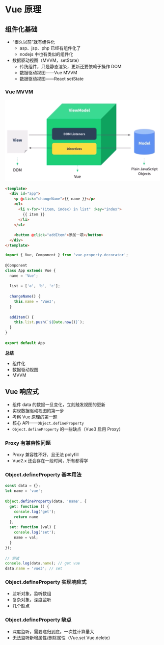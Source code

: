 # Vue 原理

## 组件化基础

- “很久以前”就有组件化
  - asp、jsp、php 已经有组件化了
  - nodejs 中也有类似的组件化
- 数据驱动视图（MVVM，setState）
  - 传统组件，只是静态渲染，更新还要依赖于操作 DOM
  - 数据驱动视图——Vue MVVM
  - 数据驱动视图——React setState

### Vue MVVM

![img](./assets/images/figure1.png)

```html
<template>
  <div id="app">
    <p @click="changeName">{{ name }}</p>
    <ul>
      <li v-for="(item, index) in list" :key="index">
        {{ item }}
      </li>
    </ul>

    <button @click="addItem">添加一项</button>
  </div>
</template>
```

```typescript
import { Vue, Component } from 'vue-property-decorator';

@Component
class App extends Vue {
  name = 'Vue';

  list = ['a', 'b', 'c'];

  changeName() {
    this.name = 'Vue3';
  }

  addItem() {
    this.list.push(`${Date.now()}`);
  }
}

export default App
```

**总结**

- 组件化
- 数据驱动视图
- MVVM

## Vue 响应式

- 组件 data 的数据一旦变化，立刻触发视图的更新
- 实现数据驱动视图的第一步
- 考察 Vue 原理的第一题
- 核心 API——`Object.defineProperty`
- `Object.defineProperty` 的一些缺点（Vue3 启用 Proxy）

### Proxy 有兼容性问题

- Proxy 兼容性不好，且无法 polyfill
- Vue2.x 还会存在一段时间，所有都得学

### Object.defineProperty 基本用法

```typescript
const data = {};
let name = 'vue';

Object.defineProperty(data, 'name', {
  get: function () {
    console.log('get');
    return name
  },
  set: function (val) {
    console.log('set');
    name = val;
  }
});

// 测试
console.log(data.name); // get vue
data.name = 'vue3'; // set
```

### Object.defineProperty 实现响应式

- 监听对象，监听数组
- 复杂对象，深度监听
- 几个缺点

### Object.defineProperty 缺点

- 深度监听，需要递归到底，一次性计算量大
- 无法监听新增属性/删除属性（Vue.set Vue.delete）